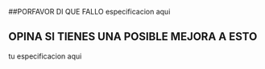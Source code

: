 ##PORFAVOR DI QUE FALLO
especificacion aqui

## OPINA SI TIENES UNA POSIBLE MEJORA A ESTO

tu especificacion aqui 
